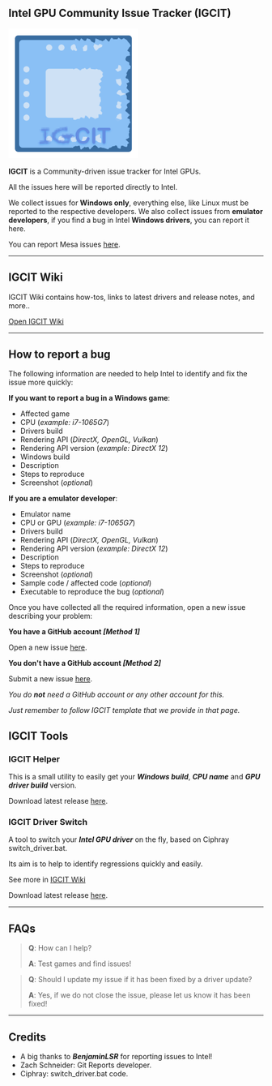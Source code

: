 ## Intel GPU Community Issue Tracker (IGCIT)

![](img/IGCIT-logo-256.png)

**IGCIT** is a Community-driven issue tracker for Intel GPUs.

All the issues here will be reported directly to Intel.

We collect issues for **Windows only**, everything else, like Linux must be reported to the respective developers.
We also collect issues from **emulator developers**, if you find a bug in Intel **Windows drivers**, you can report it here.

You can report Mesa issues [here](https://gitlab.freedesktop.org/mesa/mesa).

---


## IGCIT Wiki

IGCIT Wiki contains how-tos, links to latest drivers and release notes, and more..

[Open IGCIT Wiki](https://github.com/IGCIT/Intel-GPU-Community-Issue-Tracker-IGCIT/wiki)

---

## How to report a bug

The following information are needed to help Intel to identify and fix the issue more quickly:

**If you want to report a bug in a Windows game**:

* Affected game
* CPU (_example: i7-1065G7_)
* Drivers build
* Rendering API (_DirectX, OpenGL, Vulkan_)
* Rendering API version (_example: DirectX 12_)
* Windows build
* Description
* Steps to reproduce
* Screenshot (_optional_)

**If you are a emulator developer**:

* Emulator name
* CPU or GPU (_example: i7-1065G7_)
* Drivers build
* Rendering API (_DirectX, OpenGL, Vulkan_)
* Rendering API version (_example: DirectX 12_)
* Description
* Steps to reproduce
* Screenshot (_optional_)
* Sample code / affected code (_optional_)
* Executable to reproduce the bug (_optional_)

Once you have collected all the required information, open a new issue describing your problem:

**You have a GitHub account _[Method 1]_**

 Open a new issue [here](https://github.com/IGCIT/Intel-GPU-Community-Issue-Tracker-IGCIT/issues).
 
 **You don't have a GitHub account _[Method 2]_**
 
 Submit a new issue [here](https://gitreports.com/issue/IGCIT/Intel-GPU-Community-Issue-Tracker-IGCIT).
 
 _You do **not** need a GitHub account or any other account for this._
 
 _Just remember to follow IGCIT template that we provide in that page._


## IGCIT Tools


### IGCIT Helper

This is a small utility to easily get your _**Windows build**_, _**CPU name**_ and _**GPU driver build**_ version.

Download latest release [here](https://github.com/IGCIT/Intel-GPU-Community-Issue-Tracker-IGCIT/releases/latest).

### IGCIT Driver Switch

A tool to switch your _**Intel GPU driver**_ on the fly, based on Ciphray switch_driver.bat.

Its aim is to help to identify regressions quickly and easily.

See more in [IGCIT Wiki](https://github.com/IGCIT/Intel-GPU-Community-Issue-Tracker-IGCIT/wiki)

Download latest release [here](https://github.com/IGCIT/Intel-GPU-Community-Issue-Tracker-IGCIT/releases/latest).

---

## FAQs

> **Q**: How can I help?
>
> **A**: Test games and find issues!

> **Q**: Should I update my issue if it has been fixed by a driver update?
>
> **A**: Yes, if we do not close the issue, please let us know it has been fixed!

---


## Credits

* A big thanks to _**BenjaminLSR**_ for reporting issues to Intel!
* Zach Schneider: Git Reports developer.
* Ciphray: switch_driver.bat code.

